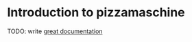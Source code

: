 # Introduction to pizzamaschine

TODO: write [great documentation](http://jacobian.org/writing/great-documentation/what-to-write/)
